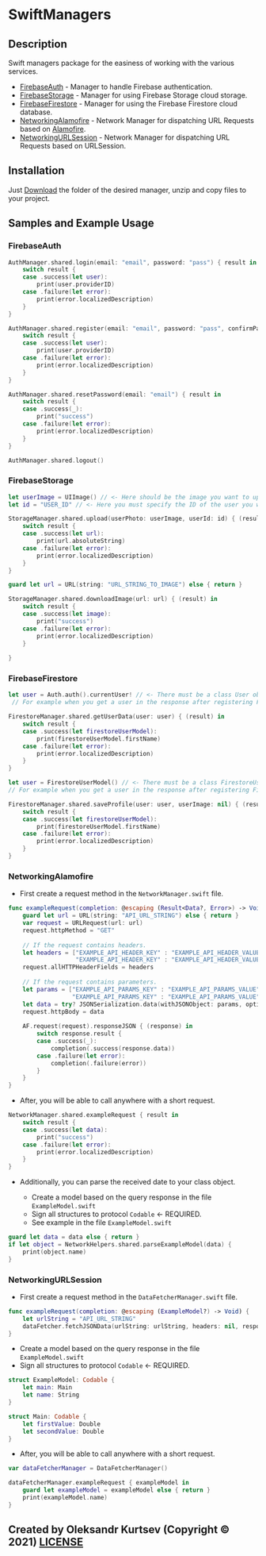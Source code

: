 # SwiftManagers
## Description

Swift managers package for the easiness of working with the various services.

- [FirebaseAuth](https://github.com/kurtsev0103/swift-managers/releases/download/1.0.0/FirebaseAuth.zip) - Manager to handle Firebase authentication.
- [FirebaseStorage](https://github.com/kurtsev0103/swift-managers/releases/download/1.0.0/FirebaseStorage.zip) - Manager for using Firebase Storage cloud storage.
- [FirebaseFirestore](https://github.com/kurtsev0103/swift-managers/releases/download/1.0.0/FirebaseFirestore.zip) - Manager for using the Firebase Firestore cloud database.
- [NetworkingAlamofire](https://github.com/kurtsev0103/swift-managers/releases/download/1.0.0/NetworkingAlamofire.zip) - Network Manager for dispatching URL Requests based on [Alamofire](https://github.com/Alamofire/Alamofire).
- [NetworkingURLSession](https://github.com/kurtsev0103/swift-managers/releases/download/1.0.0/NetworkingURLSession.zip) - Network Manager for dispatching URL Requests based on URLSession.

## Installation
Just [Download](https://github.com/kurtsev0103/swift-managers/releases) the folder of the desired manager, unzip and copy files to your project.

## Samples and Example Usage

### FirebaseAuth
``` swift
AuthManager.shared.login(email: "email", password: "pass") { result in
    switch result {
    case .success(let user):
        print(user.providerID)
    case .failure(let error):
        print(error.localizedDescription)
    }
}

AuthManager.shared.register(email: "email", password: "pass", confirmPassword: "pass") { result in
    switch result {
    case .success(let user):
        print(user.providerID)
    case .failure(let error):
        print(error.localizedDescription)
    }
}

AuthManager.shared.resetPassword(email: "email") { result in
    switch result {
    case .success(_):
        print("success")
    case .failure(let error):
        print(error.localizedDescription)
    }
}

AuthManager.shared.logout()
```

### FirebaseStorage
``` swift
let userImage = UIImage() // <- Here should be the image you want to upload.
let id = "USER_ID" // <- Here you must specify the ID of the user you want to download from.

StorageManager.shared.upload(userPhoto: userImage, userId: id) { (result) in
    switch result {
    case .success(let url):
        print(url.absoluteString)
    case .failure(let error):
        print(error.localizedDescription)
    }
}
```

``` swift
guard let url = URL(string: "URL_STRING_TO_IMAGE") else { return }

StorageManager.shared.downloadImage(url: url) { (result) in
    switch result {
    case .success(let image):
        print("success")
    case .failure(let error):
        print(error.localizedDescription)
    }
    
}
```

### FirebaseFirestore
``` swift
let user = Auth.auth().currentUser! // <- There must be a class User object here.
 // For example when you get a user in the response after registering Firebase.

FirestoreManager.shared.getUserData(user: user) { (result) in
    switch result {
    case .success(let firestoreUserModel):
        print(firestoreUserModel.firstName)
    case .failure(let error):
        print(error.localizedDescription)
    }
}
```

``` swift
let user = FirestoreUserModel() // <- There must be a class FirestoreUserModel object here.
// For example when you get a user in the response after registering Firebase.

FirestoreManager.shared.saveProfile(user: user, userImage: nil) { (result) in
    switch result {
    case .success(let firestoreUserModel):
        print(firestoreUserModel.firstName)
    case .failure(let error):
        print(error.localizedDescription)
    }
}
```

### NetworkingAlamofire

- First create a request method in the ```NetworkManager.swift``` file.

``` swift
func exampleRequest(completion: @escaping (Result<Data?, Error>) -> Void) {
    guard let url = URL(string: "API_URL_STRING") else { return }
    var request = URLRequest(url: url)
    request.httpMethod = "GET"
    
    // If the request contains headers.
    let headers = ["EXAMPLE_API_HEADER_KEY" : "EXAMPLE_API_HEADER_VALUE",
                   "EXAMPLE_API_HEADER_KEY" : "EXAMPLE_API_HEADER_VALUE"]
    request.allHTTPHeaderFields = headers
    
    // If the request contains parameters.
    let params = ["EXAMPLE_API_PARAMS_KEY" : "EXAMPLE_API_PARAMS_VALUE",
                  "EXAMPLE_API_PARAMS_KEY" : "EXAMPLE_API_PARAMS_VALUE"]
    let data = try? JSONSerialization.data(withJSONObject: params, options: [])
    request.httpBody = data
    
    AF.request(request).responseJSON { (response) in
        switch response.result {
        case .success(_):
            completion(.success(response.data))
        case .failure(let error):
            completion(.failure(error))
        }
    }
}
```

- After, you will be able to call anywhere with a short request.

``` swift
NetworkManager.shared.exampleRequest { result in
    switch result {
    case .success(let data):
        print("success")
    case .failure(let error):
        print(error.localizedDescription)
    }
}
```

- Additionally, you can parse the received date to your class object. 

    - Create a model based on the query response in the file ```ExampleModel.swift```
    - Sign all structures to protocol ```Codable``` <- REQUIRED.
    - See example in the file ```ExampleModel.swift```

``` swift
guard let data = data else { return }
if let object = NetworkHelpers.shared.parseExampleModel(data) {
    print(object.name)
}
```

### NetworkingURLSession

- First create a request method in the ```DataFetcherManager.swift``` file.

``` swift
func exampleRequest(completion: @escaping (ExampleModel?) -> Void) {
    let urlString = "API_URL_STRING"
    dataFetcher.fetchJSONData(urlString: urlString, headers: nil, response: completion)
}
```

- Create a model based on the query response in the file ```ExampleModel.swift```
- Sign all structures to protocol ```Codable``` <- REQUIRED.

``` swift
struct ExampleModel: Codable {
    let main: Main
    let name: String
}

struct Main: Codable {
    let firstValue: Double
    let secondValue: Double
}
```

- After, you will be able to call anywhere with a short request.

``` swift
var dataFetcherManager = DataFetcherManager()

dataFetcherManager.exampleRequest { exampleModel in
    guard let exampleModel = exampleModel else { return }
    print(exampleModel.name)
}
```

## Created by Oleksandr Kurtsev (Copyright © 2021) [LICENSE](https://github.com/kurtsev0103/SwiftManagers/blob/main/LICENSE)

